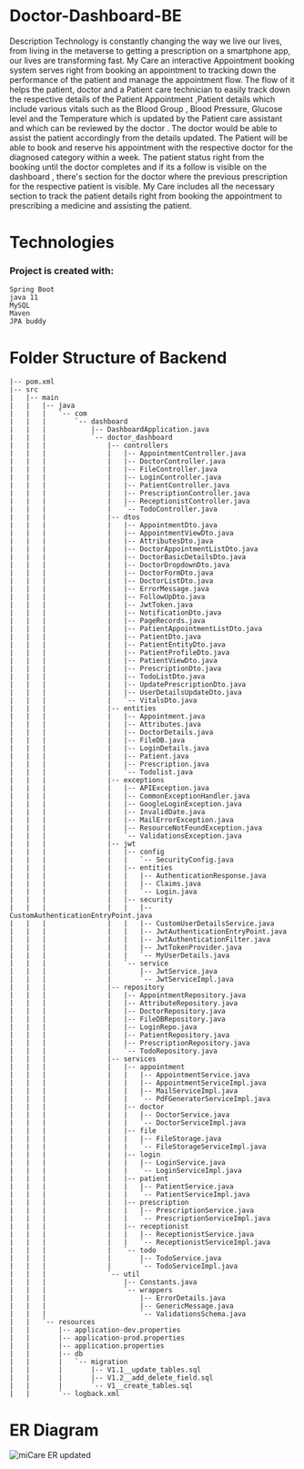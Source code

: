 # Doctor-Dashboard-BE

Description
Technology is constantly changing the way we live our lives, from living in the metaverse to getting a prescription on a smartphone app, our lives are transforming fast. My Care an interactive Appointment booking system serves right from booking an appointment to tracking down the performance of the patient and manage the appointment flow. The flow of it helps the patient, doctor and a Patient care technician to easily track down the respective details of the Patient Appointment ,Patient details which include various vitals such as the Blood Group , Blood Pressure, Glucose level and the Temperature which is updated by the Patient care assistant and which can be reviewed by the doctor . The doctor would be able to assist the patient accordingly from the details updated.
The Patient will be able to book and reserve his appointment with the respective doctor for the diagnosed category within a week. The patient status right from the booking until the doctor completes and if its a follow is visible on the dashboard , there's section for the doctor where the previous prescription for the respective patient is visible. My Care includes all the necessary section to track the patient details right from booking the appointment to prescribing a medicine and assisting the patient.

# Technologies

### Project is created with:
```
Spring Boot
java 11
MySQL
Maven
JPA buddy
```

# Folder Structure of Backend
```
|-- pom.xml
|-- src
|   |-- main
|   |   |-- java
|   |   |   `-- com
|   |   |       `-- dashboard
|   |   |           |-- DashboardApplication.java
|   |   |           `-- doctor_dashboard
|   |   |               |-- controllers
|   |   |               |   |-- AppointmentController.java
|   |   |               |   |-- DoctorController.java
|   |   |               |   |-- FileController.java
|   |   |               |   |-- LoginController.java
|   |   |               |   |-- PatientController.java
|   |   |               |   |-- PrescriptionController.java
|   |   |               |   |-- ReceptionistController.java
|   |   |               |   `-- TodoController.java
|   |   |               |-- dtos
|   |   |               |   |-- AppointmentDto.java
|   |   |               |   |-- AppointmentViewDto.java
|   |   |               |   |-- AttributesDto.java
|   |   |               |   |-- DoctorAppointmentListDto.java
|   |   |               |   |-- DoctorBasicDetailsDto.java
|   |   |               |   |-- DoctorDropdownDto.java
|   |   |               |   |-- DoctorFormDto.java
|   |   |               |   |-- DoctorListDto.java
|   |   |               |   |-- ErrorMessage.java
|   |   |               |   |-- FollowUpDto.java
|   |   |               |   |-- JwtToken.java
|   |   |               |   |-- NotificationDto.java
|   |   |               |   |-- PageRecords.java
|   |   |               |   |-- PatientAppointmentListDto.java
|   |   |               |   |-- PatientDto.java
|   |   |               |   |-- PatientEntityDto.java
|   |   |               |   |-- PatientProfileDto.java
|   |   |               |   |-- PatientViewDto.java
|   |   |               |   |-- PrescriptionDto.java
|   |   |               |   |-- TodoListDto.java
|   |   |               |   |-- UpdatePrescriptionDto.java
|   |   |               |   |-- UserDetailsUpdateDto.java
|   |   |               |   `-- VitalsDto.java
|   |   |               |-- entities
|   |   |               |   |-- Appointment.java
|   |   |               |   |-- Attributes.java
|   |   |               |   |-- DoctorDetails.java
|   |   |               |   |-- FileDB.java
|   |   |               |   |-- LoginDetails.java
|   |   |               |   |-- Patient.java
|   |   |               |   |-- Prescription.java
|   |   |               |   `-- Todolist.java
|   |   |               |-- exceptions
|   |   |               |   |-- APIException.java
|   |   |               |   |-- CommonExceptionHandler.java
|   |   |               |   |-- GoogleLoginException.java
|   |   |               |   |-- InvalidDate.java
|   |   |               |   |-- MailErrorException.java
|   |   |               |   |-- ResourceNotFoundException.java
|   |   |               |   `-- ValidationsException.java
|   |   |               |-- jwt
|   |   |               |   |-- config
|   |   |               |   |   `-- SecurityConfig.java
|   |   |               |   |-- entities
|   |   |               |   |   |-- AuthenticationResponse.java
|   |   |               |   |   |-- Claims.java
|   |   |               |   |   `-- Login.java
|   |   |               |   |-- security
|   |   |               |   |   |-- CustomAuthenticationEntryPoint.java
|   |   |               |   |   |-- CustomUserDetailsService.java
|   |   |               |   |   |-- JwtAuthenticationEntryPoint.java
|   |   |               |   |   |-- JwtAuthenticationFilter.java
|   |   |               |   |   |-- JwtTokenProvider.java
|   |   |               |   |   `-- MyUserDetails.java
|   |   |               |   `-- service
|   |   |               |       |-- JwtService.java
|   |   |               |       `-- JwtServiceImpl.java
|   |   |               |-- repository
|   |   |               |   |-- AppointmentRepository.java
|   |   |               |   |-- AttributeRepository.java
|   |   |               |   |-- DoctorRepository.java
|   |   |               |   |-- FileDBRepository.java
|   |   |               |   |-- LoginRepo.java
|   |   |               |   |-- PatientRepository.java
|   |   |               |   |-- PrescriptionRepository.java
|   |   |               |   `-- TodoRepository.java
|   |   |               |-- services
|   |   |               |   |-- appointment
|   |   |               |   |   |-- AppointmentService.java
|   |   |               |   |   |-- AppointmentServiceImpl.java
|   |   |               |   |   |-- MailServiceImpl.java
|   |   |               |   |   `-- PdFGeneratorServiceImpl.java
|   |   |               |   |-- doctor
|   |   |               |   |   |-- DoctorService.java
|   |   |               |   |   `-- DoctorServiceImpl.java
|   |   |               |   |-- file
|   |   |               |   |   |-- FileStorage.java
|   |   |               |   |   `-- FileStorageServiceImpl.java
|   |   |               |   |-- login
|   |   |               |   |   |-- LoginService.java
|   |   |               |   |   `-- LoginServiceImpl.java
|   |   |               |   |-- patient
|   |   |               |   |   |-- PatientService.java
|   |   |               |   |   `-- PatientServiceImpl.java
|   |   |               |   |-- prescription
|   |   |               |   |   |-- PrescriptionService.java
|   |   |               |   |   `-- PrescriptionServiceImpl.java
|   |   |               |   |-- receptionist
|   |   |               |   |   |-- ReceptionistService.java
|   |   |               |   |   `-- ReceptionistServiceImpl.java
|   |   |               |   `-- todo
|   |   |               |       |-- TodoService.java
|   |   |               |       `-- TodoServiceImpl.java
|   |   |               `-- util
|   |   |                   |-- Constants.java
|   |   |                   `-- wrappers
|   |   |                       |-- ErrorDetails.java
|   |   |                       |-- GenericMessage.java
|   |   |                       `-- ValidationsSchema.java
|   |   `-- resources
|   |       |-- application-dev.properties
|   |       |-- application-prod.properties
|   |       |-- application.properties
|   |       |-- db
|   |       |   `-- migration
|   |       |       |-- V1.1__update_tables.sql
|   |       |       |-- V1.2__add_delete_field.sql
|   |       |       `-- V1__create_tables.sql
|   |       `-- logback.xml

```

# ER Diagram
![miCare ER updated](https://user-images.githubusercontent.com/99714712/180491880-fcd3707a-13f2-458a-bb53-96437e3ed0f0.png)
